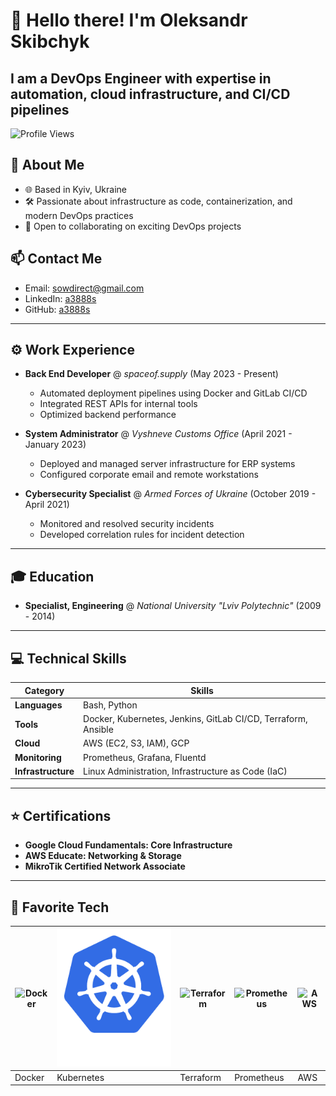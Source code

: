 # :wave: Hello there! I'm Oleksandr Skibchyk

## I am a DevOps Engineer with expertise in automation, cloud infrastructure, and CI/CD pipelines

![Profile Views](https://komarev.com/ghpvc/?username=a3888s)

## :office: About Me
- :globe_with_meridians: Based in Kyiv, Ukraine
- :hammer_and_wrench: Passionate about infrastructure as code, containerization, and modern DevOps practices
- :speech_balloon: Open to collaborating on exciting DevOps projects

## :mailbox: Contact Me
- Email: sowdirect@gmail.com
- LinkedIn: [a3888s](https://www.linkedin.com/in/a3888s)
- GitHub: [a3888s](https://github.com/a3888s)

---

## :gear: Work Experience

- **Back End Developer** @ *spaceof.supply* (May 2023 - Present)  
  - Automated deployment pipelines using Docker and GitLab CI/CD
  - Integrated REST APIs for internal tools
  - Optimized backend performance

- **System Administrator** @ *Vyshneve Customs Office* (April 2021 - January 2023)  
  - Deployed and managed server infrastructure for ERP systems
  - Configured corporate email and remote workstations

- **Cybersecurity Specialist** @ *Armed Forces of Ukraine* (October 2019 - April 2021)  
  - Monitored and resolved security incidents
  - Developed correlation rules for incident detection

---

## :mortar_board: Education

- **Specialist, Engineering** @ *National University "Lviv Polytechnic"* (2009 - 2014)

---

## :computer: Technical Skills

| **Category**            | **Skills**                                                                 |
|-------------------------|----------------------------------------------------------------------------|
| **Languages**          | Bash, Python                                                              |
| **Tools**              | Docker, Kubernetes, Jenkins, GitLab CI/CD, Terraform, Ansible            |
| **Cloud**              | AWS (EC2, S3, IAM), GCP                                                   |
| **Monitoring**         | Prometheus, Grafana, Fluentd                                              |
| **Infrastructure**     | Linux Administration, Infrastructure as Code (IaC)                       |

---

## :star: Certifications

- **Google Cloud Fundamentals: Core Infrastructure**  
- **AWS Educate: Networking & Storage**  
- **MikroTik Certified Network Associate**  

---

## :rocket: Favorite Tech

| ![Docker](https://raw.githubusercontent.com/cncf/artwork/master/projects/docker/icon/color/docker-icon-color.svg) | ![Kubernetes](https://raw.githubusercontent.com/cncf/artwork/master/projects/kubernetes/icon/color/kubernetes-icon-color.svg) | ![Terraform](https://www.terraform.io/assets/images/og-image-8b3e4f7d.png) | ![Prometheus](https://prometheus.io/assets/prometheus_logo.png) | ![AWS](https://raw.githubusercontent.com/gilbarbara/logos/master/logos/aws.svg) |
|------------------|------------------|------------------|------------------|------------------|
| Docker           | Kubernetes       | Terraform        | Prometheus       | AWS              |
